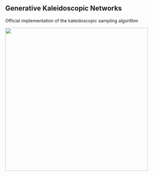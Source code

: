 ## Generative Kaleidoscopic Networks
Official implementation of the kaleidoscopic sampling algorithm 




<img src="https://github.com/Harshs27/generative-kaleidoscopic-networks/blob/main/mnist_1_with_init_MLP_H500_L10_run300.gif" width="450" />
